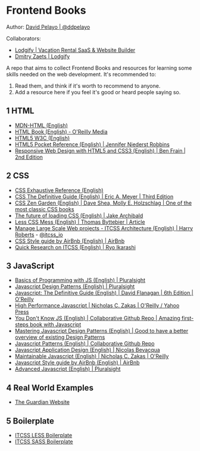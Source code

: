 # Frontend Books

Author: [David Pelayo | @ddpelayo](https://twitter.com/ddpelayo)

Collaborators:
* [Lodgify | Vacation Rental SaaS & Website Builder](http://lodgify.com)
* [Dmitry Zaets | Lodgify](http://dmitry.js.org/)

A repo that aims to collect Frontend Books and resources for learning some skills needed on the web development. It's recommended to:


1. Read them, and think if it's worth to recommend to anyone.
2. Add a resource here if you feel it's good or heard people saying so.


## 1 HTML

* [MDN-HTML (English)](https://developer.mozilla.org/en-US/docs/Web/Guide/HTML/HTML5)
* [HTML Book (English) - O'Reilly Media](http://oreillymedia.github.io/HTMLBook/)
* [HTML5 W3C (English)](https://www.w3.org/TR/html5/)
* [HTML5 Pocket Reference (English) | Jennifer Niederst Robbins](https://www.amazon.com/HTML5-Pocket-Reference-OReilly/dp/1449363350)
* [Responsive Web Design with HTML5 and CSS3 (English) | Ben Frain | 2nd Edition](https://www.amazon.com/Responsive-Web-Design-HTML5-CSS3/dp/1784398934)

## 2 CSS

* [CSS Exhaustive Reference (English)](https://developer.mozilla.org/en-US/docs/Web/CSS/Reference)
* [CSS The Definitive Guide (English) | Eric A. Meyer | Third Edition](http://meyerweb.com/eric/books/css-tdg/)
* [CSS Zen Garden (English) | Dave Shea, Molly E. Holzschlag | One of the most classic CSS books](https://www.amazon.com/Zen-CSS-Design-Visual-Enlightenment/dp/0321303474?ie=UTF8&redirect=true&tag=mezzoblue-20)
* [The future of loading CSS (English) | Jake Archibald](https://jakearchibald.com/2016/link-in-body/)
* [Less CSS Mess (English) | Thomas Byttebier | Article](http://thomasbyttebier.be/blog/less-css-mess)
* [Manage Large Scale Web projects - ITCSS Architecture (English) | Harry Roberts](http://www.creativebloq.com/web-design/manage-large-scale-web-projects-new-css-architecture-itcss-41514731) - [@itcss_io](https://twitter.com/itcss_io)
* [CSS Style guide by AirBnb (English) | AirBnb](https://github.com/airbnb/css)
* [Quick Research on ITCSS (English) | Ryo Ikarashi](https://github.com/RyoIkarashi/ITCSS)


## 3 JavaScript

* [Basics of Programming with JS (English) | Pluralsight](https://app.pluralsight.com/library/courses/javascript-programming-basics/table-of-contents)
* [Javascript Design Patterns (English) | Pluralsight](https://app.pluralsight.com/library/courses/javascript-design-patterns/table-of-contents)
* [Javascript: The Definitive Guide (English) | David Flanagan | 6th Edition | O'Reilly](http://shop.oreilly.com/product/9780596805531.do)
* [High Performance Javascript | Nicholas C. Zakas |  O'Reilly / Yahoo Press](http://shop.oreilly.com/product/9780596802806.do)
* [You Don't Know JS (English) | Collaborative Github Repo | Amazing first-steps book with Javascript](https://github.com/getify/You-Dont-Know-JS/)
* [Mastering Javascript Design Patterns (English) | Good to have a better overview of existing Design Patterns](https://www.amazon.com/Mastering-JavaScript-Design-Patterns-Simon/dp/1783987987)
* [Javascript Patterns (English) | Collaborative Github Repo](https://github.com/shichuan/javascript-patterns)
* [Javascript Application Design (English) | Nicolas Bevacqua](https://www.manning.com/books/javascript-application-design)
* [Maintainable Javascript (English) | Nicholas C. Zakas | O'Reilly](http://shop.oreilly.com/product/0636920025245.do)
* [Javascript Style guide by AirBnb (English) | AirBnb](https://github.com/airbnb/javascript)
* [Advanced Javascript (English)  | Pluralsight](https://app.pluralsight.com/library/courses/advanced-javascript/table-of-contents)


## 4 Real World Examples

* [The Guardian Website](https://github.com/guardian/frontend)

## 5 Boilerplate

* [ITCSS LESS Boilerplate](https://github.com/davidpelayo/itcss-less-boilerplate)
* [ITCSS SASS Boilerplate](https://github.com/gpmd/itcss-boilerplate)
